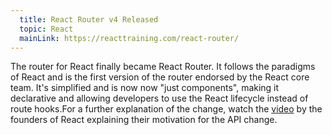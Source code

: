 ```yaml
---
  title: React Router v4 Released
  topic: React
  mainLink: https://reacttraining.com/react-router/
---
```


The router for React finally became React Router. It follows the paradigms of
React and is the first version of the router endorsed by the React core team.
It's simplified and is now now "just components", making it declarative and allowing
developers to use the React lifecycle instead of route hooks.For a further
explanation of the change, watch the [video](https://www.youtube.com/watch?v=Vur2dAFZ4GE)
by the founders of React explaining their motivation for the API change.
